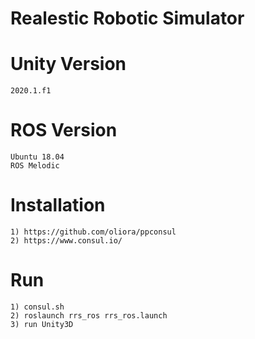 # Realestic Robotic Simulator

# Unity Version
    2020.1.f1
    
# ROS Version
    Ubuntu 18.04
    ROS Melodic

# Installation
    1) https://github.com/oliora/ppconsul
    2) https://www.consul.io/

# Run
    1) consul.sh
    2) roslaunch rrs_ros rrs_ros.launch
    3) run Unity3D
    
    
